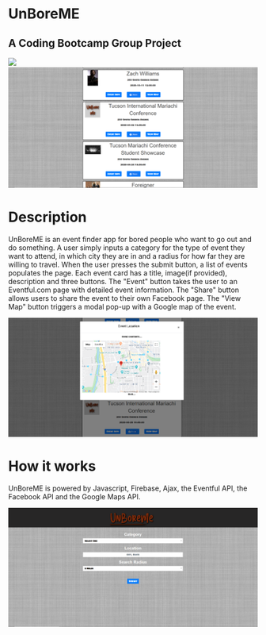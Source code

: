 
# UnBoreME
## A Coding Bootcamp Group Project
![](/assets/images/unboreme.png)
![](/screenshots/unbore_2.PNG)

# Description
UnBoreME is an event finder app for bored people who want to go out and do something. A user simply inputs a category for the type of event they want to attend, in which city they are in and a radius for how far they are willing to travel. 
When the user presses the submit button, a list of events populates the page. Each event card has a title, image(if provided), description and three buttons. 
The "Event" button takes the user to an Eventful.com page with detailed event information. 
The "Share" button allows users to share the event to their own Facebook page. 
The "View Map" button triggers a modal pop-up with a Google map of the event.

![](/screenshots/unbore_3.PNG)

# How it works
UnBoreME is powered by Javascript, Firebase, Ajax, the Eventful API, the Facebook API and the Google Maps API. 

![](/screenshots/unbore_1.PNG)
